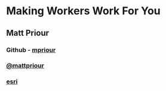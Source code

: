 # Making Workers Work For You

## Matt Priour

### Github - [mpriour](https://github.com/mpriour)

### [@mattpriour](https://twitter/mattpriour)

### [esri](http://esri.com)

